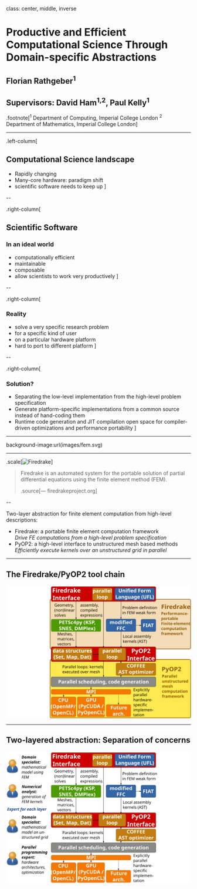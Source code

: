 class: center, middle, inverse

# Productive and Efficient Computational Science Through Domain-specific Abstractions

## **Florian Rathgeber**<sup>1</sup>
## Supervisors: David Ham<sup>1,2</sup>, Paul Kelly<sup>1</sup>

.footnote[<sup>1</sup> Department of Computing, Imperial College London
<sup>2</sup> Department of Mathematics, Imperial College London]

---

.left-column[
## Computational Science landscape

* Rapidly changing
* Many-core hardware: paradigm shift
* scientific software needs to keep up
]

--

.right-column[
## Scientific Software

### In an ideal world
* computationally efficient
* maintainable
* composable
* allow scientists to work very productively
]

--

.right-column[
### Reality
* solve a very specific research problem
* for a specific kind of user
* on a particular hardware platform
* hard to port to different platform
]

--

.right-column[
### Solution?

* Separating the low-level implementation from the high-level problem specification
* Generate platform-specific implementations from a common source instead of hand-coding them
* Runtime code generation and JIT compilation open space for compiler-driven optimizations and performance portability
]

---

background-image:url(images/fem.svg)

---

.scale[![Firedrake](http://firedrakeproject.org/_static/banner.png)]

> Firedrake is an automated system for the portable solution of partial
> differential equations using the finite element method (FEM).
>
> .source[&mdash; firedrakeproject.org]

--

Two-layer abstraction for finite element computation from high-level descriptions:
* Firedrake: a portable finite element computation framework  
  *Drive FE computations from a high-level problem specification*
* PyOP2: a high-level interface to unstructured mesh based methods  
  *Efficiently execute kernels over an unstructured grid in parallel*

---

## The Firedrake/PyOP2 tool chain

![Firedrake](images/firedrake_toolchain.svg)

---

## Two-layered abstraction: Separation of concerns

![Separation of concerns](images/firedrake_toolchain_users.svg)
